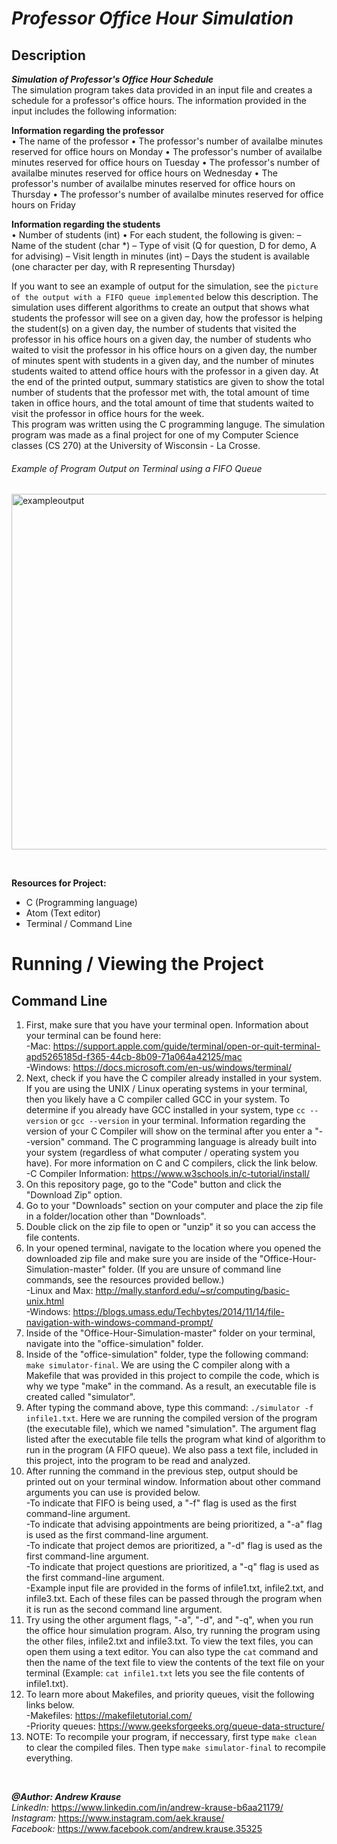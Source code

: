 # *Professor Office Hour Simulation*

## Description
**_Simulation of Professor's Office Hour Schedule_** <br/>
The simulation program takes data provided in an input file and creates a schedule for a professor's office hours. The information provided in the input includes the following information: </br>

**Information regarding the professor** </br>
• The name of the professor
• The professor's number of availalbe minutes reserved for office hours on Monday
• The professor's number of availalbe minutes reserved for office hours on Tuesday
• The professor's number of availalbe minutes reserved for office hours on Wednesday
• The professor's number of availalbe minutes reserved for office hours on Thursday
• The professor's number of availalbe minutes reserved for office hours on Friday

**Information regarding the students** </br>
• Number of students (int)
• For each student, the following is given:
– Name of the student (char *)
– Type of visit (Q for question, D for demo, A for advising)
– Visit length in minutes (int)
– Days the student is available (one character per day, with R representing Thursday)

If you want to see an example of output for the simulation, see the `picture of the output with a FIFO queue implemented` below this description. The simulation uses different algorithms to create an output that shows what students the professor will see on a given day, how the professor is helping the student(s) on a given day, the number of students that visited the professor in his office hours on a given day, the number of students who waited to visit the professor in his office hours on a given day, the number of minutes spent with students in a given day, and the number of minutes students waited to attend office hours with the professor in a given day. At the end of the printed output, summary statistics are given to show the total number of students that the professor met with, the total amount of time taken in office hours, and the total amount of time that students waited to visit the professor in office hours for the week. </br>
This program was written using the C programming languge. The simulation program was made as a final project for one of my Computer Science classes (CS 270) at the University of Wisconsin - La Crosse.

###### Example of Program Output on Terminal using a FIFO Queue
<img width="569" alt="exampleoutput" src="https://user-images.githubusercontent.com/57727121/132105157-df2e45a4-fd5b-48c5-b379-4426da2b3737.png">
<p>&nbsp;</p>

**Resources for Project:**
- C (Programming language)
- Atom (Text editor)
- Terminal / Command Line

# Running / Viewing the Project
## Command Line
1. First, make sure that you have your terminal open. Information about your terminal can be found here: <br/>
   -Mac: https://support.apple.com/guide/terminal/open-or-quit-terminal-apd5265185d-f365-44cb-8b09-71a064a42125/mac <br/>
   -Windows: https://docs.microsoft.com/en-us/windows/terminal/
2. Next, check if you have the C compiler already installed in your system. If you are using the UNIX / Linux operating systems in your terminal, then you likely have a C compiler called GCC in your system. To determine if you already have GCC installed in your system, type `cc --version` or `gcc --version` in your terminal. Information regarding the version of your C Compiler will show on the terminal after you enter a "--version" command. The C programming language is already built into your system (regardless of what computer / operating system you have). For more information on C and C compilers, click the link below. <br/>
   -C Compiler Information: https://www.w3schools.in/c-tutorial/install/
3. On this repository page, go to the "Code" button and click the "Download Zip" option.
4. Go to your "Downloads" section on your computer and place the zip file in a folder/location other than "Downloads".
5. Double click on the zip file to open or "unzip" it so you can access the file contents.
6. In your opened terminal, navigate to the location where you opened the downloaded zip file and make sure you are inside of the "Office-Hour-Simulation-master" folder. (If you are unsure of command line commands, see the resources provided bellow.) <br/>
   -Linux and Max: http://mally.stanford.edu/~sr/computing/basic-unix.html <br/>
   -Windows: https://blogs.umass.edu/Techbytes/2014/11/14/file-navigation-with-windows-command-prompt/
7. Inside of the "Office-Hour-Simulation-master" folder on your terminal, navigate into the "office-simulation" folder.
8. Inside of the "office-simulation" folder, type the following command: `make simulator-final`. We are using the C compiler along with a Makefile that was provided in this project to compile the code, which is why we type "make" in the command. As a result, an executable file is created called "simulator".
9. After typing the command above, type this command: `./simulator -f infile1.txt`. Here we are running the compiled version of the program (the executable file), which we named "simulation". The argument flag listed after the executable file tells the program what kind of algorithm to run in the program (A FIFO queue). We also pass a text file, included in this project, into the program to be read and analyzed.
10. After running the command in the previous step, output should be printed out on your terminal window. Information about other command arguments you can use is provided below. </br>
    -To indicate that FIFO is being used, a "-f" flag is used as the first command-line argument. <br/>
    -To indicate that advising appointments are being prioritized, a "-a" flag is used as the first command-line argument. <br/>
    -To indicate that project demos are prioritized, a "-d" flag is used as the first command-line argument. <br/>
    -To indicate that project questions are prioritized, a "-q" flag is used as the first command-line argument. <br/>
    -Example input file are provided in the forms of infile1.txt, infile2.txt, and infile3.txt. Each of these files can be passed through the program when it is run as the second command line argument.
11. Try using the other argument flags, "-a", "-d", and "-q", when you run the office hour simulation program. Also, try running the program using the other files, infile2.txt and infile3.txt. To view the text files, you can open them using a text editor. You can also type the `cat` command and then the name of the text file to view the contents of the text file on your terminal (Example: `cat infile1.txt` lets you see the file contents of infile1.txt).
12. To learn more about Makefiles, and priority queues, visit the following links below. </br>
      -Makefiles: https://makefiletutorial.com/ </br>
      -Priority queues: https://www.geeksforgeeks.org/queue-data-structure/
13. NOTE: To recompile your program, if neccessary, first type `make clean` to clear the compiled files. Then type `make simulator-final` to recompile everything.

<p>&nbsp;</p>

**_@Author: Andrew Krause_** <br/>
*LinkedIn:* https://www.linkedin.com/in/andrew-krause-b6aa21179/ <br/>
*Instagram:* https://www.instagram.com/aek.krause/ <br/>
*Facebook:* https://www.facebook.com/andrew.krause.35325

